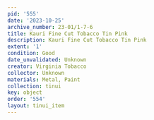 ```yaml
---
pid: '555'
date: '2023-10-25'
archive_number: 23-01/1-7-6
title: Kauri Fine Cut Tobacco Tin Pink
description: Kauri Fine Cut Tobacco Tin Pink
extent: '1'
condition: Good
date_unvalidated: Unknown
creator: Virginia Tobacco
collector: Unknown
materials: Metal, Paint
collection: tinui
key: object
order: '554'
layout: tinui_item
---
```

